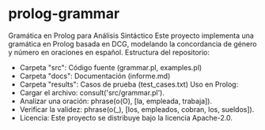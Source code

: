 # prolog-grammar
Gramática en Prolog para Análisis Sintáctico
Este proyecto implementa una gramática en Prolog basada en DCG, modelando la concordancia de género y número en oraciones en español.
Estructura del repositorio:
- Carpeta "src": Código fuente (grammar.pl, examples.pl)
- Carpeta "docs": Documentación (informe.md)
- Carpeta "results": Casos de prueba (test_cases.txt)
Uso en Prolog:
- Cargar el archivo:
consult('src/grammar.pl').
- Analizar una oración:
phrase(o(O), [la, empleada, trabaja]).
- Verificar la validez:
phrase(o(_), [los, empleados, cobran, los, sueldos]).
- Licencia: Este proyecto se distribuye bajo la licencia Apache-2.0.
